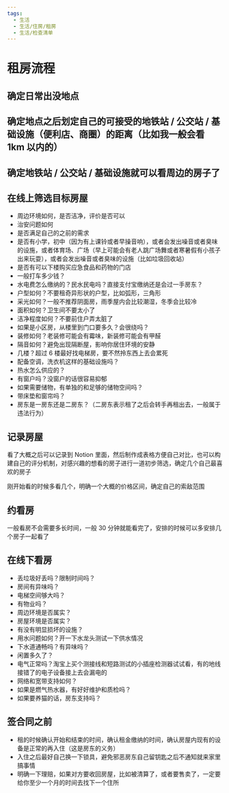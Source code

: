 ```yaml
---
tags:
  - 生活
  - 生活/住房/租房
  - 生活/检查清单
---
```


# 租房流程

## 确定日常出没地点

## 确定地点之后划定自己的可接受的地铁站 / 公交站 / 基础设施（便利店、商圈）的距离（比如我一般会看 1km 以内的）

## 确定地铁站 / 公交站 / 基础设施就可以看周边的房子了

## 在线上筛选目标房屋

- 周边环境如何，是否洁净，评价是否可以
- 治安问题如何
- 是否满足自己的之前的需求
- 是否有小学，初中（因为有上课铃或者早操音响），或者会发出噪音或者臭味的设施，或者体育场、广场（早上可能会有老人跳广场舞或者寒暑假有小孩子出来玩耍），或者会发出噪音或者臭味的设施（比如垃圾回收站）
- 是否有可以下楼购买应急食品和药物的门店
- 一般打车多少钱？
- 水电费怎么缴纳的？民水民电吗？直接支付宝缴纳还是会过一手房东？
- 户型如何？不要租奇异形状的户型，比如弧形，三角形
- 采光如何？一般不推荐阴面房，雨季屋内会比较潮湿，冬季会比较冷
- 面积如何？卫生间不要太小了
- 洁净程度如何？不要前住户弄太脏了
- 如果是小区房，从楼里到门口要多久？会很绕吗？
- 装修如何？老装修可能会有霉味，新装修可能会有甲醛
- 隔音如何？避免出现隔断屋，影响你居住环境的安静
- 几楼？超过 6 楼最好找电梯房，要不然拎东西上去会累死
- 配备空调，洗衣机这样的基础设施吗？
- 热水怎么供应的？
- 有窗户吗？没窗户的话很容易抑郁
- 如果需要储物，有单独的和足够的储物空间吗？
- 带床垫和窗帘吗？
- 房东是一房东还是二房东？（二房东表示租了之后会转手再租出去，一般属于违法行为）

## 记录房屋

看了大概之后可以记录到 Notion 里面，然后制作成表格方便自己对比，也可以构建自己的评分机制，对感兴趣的想看的房子进行一道初步筛选，确定几个自己最喜欢的房子

刚开始看的时候多看几个，明确一个大概的价格区间，确定自己的索敌范围

## 约看房

一般看房不会需要多长时间，一般 30 分钟就能看完了，安排的时候可以多安排几个房子一起看了

## 在线下看房

- 丢垃圾好丢吗？限制时间吗？
- 房间有异味吗？
- 电梯空间够大吗？
- 有物业吗？
- 周边环境是否属实？
- 房屋环境是否属实？
- 有没有明显损坏的设施？
- 用水问题如何？开一下水龙头测试一下供水情况
- 下水道通畅吗？有异味吗？
- 闲置多久了？
- 电气正常吗？淘宝上买个测接线和短路测试的小插座检测器试试看，有的地线接错了的电子设备接上去会漏电的
- 网络和宽带支持如何？
- 如果是燃气热水器，有好好维护和质检吗？
- 如果要养猫的话，房东支持吗？

## 签合同之前

- 租的时候确认开始和结束的时间，确认租金缴纳的时间，确认房屋内现有的设备是正常的再入住（这是房东的义务）
- 入住之后最好自己换一下锁具，避免邪恶房东自己留钥匙之后不通知就来家里搞事情
- 明确一下理赔，如果对方要收回房屋，比如被清算了，或者要售卖了，一定要给你至少一个月的时间去找下一个住所
